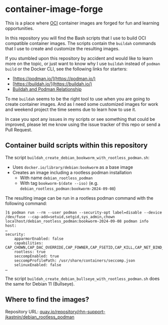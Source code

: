# container-image-forge
This is a place where [OCI](https://de.wikipedia.org/wiki/Open_Container_Initiative) container images are forged for fun and learning opportunities.

In this repository you will find the Bash scripts that I use to build OCI compatible container images. The scripts contain the `buildah` commands that I use to create and customize the resulting images.

If you stumbled upon this repository by accident and would like to learn more on the topic, or just want to know why I use `buildah` instead of `podman build` or the Docker CLI, see the following links for starters:

  * [https://podman.io/](https://podman.io/)
  * [https://buildah.io/](https://buildah.io/)
  * [Buildah and Podman Relationship](https://podman.io/blogs/2018/10/31/podman-buildah-relationship.html)

To me `buildah` seems to be the right tool to use when you are going to create container images. And as I need some customized images for work and weekend project the time seems due to learn how to use it.

In case you spot any issues in my scripts or see something that could be improved, please let me know using the issue tracker of this repo or send a Pull Request.

## Container build scripts within this repository

The script `buildah_create_debian_bookworm_with_rootless_podman.sh`:

  * Uses `docker.io/library/debian:bookworm` as a base image
  * Creates an image including a rootless podman installation
    * With name `debian_rootless_podman`
    * With tag `bookworm-$(date --iso)` (e.g. `debian_rootless_podman:bookworm-2024-09-08`)

The resulting image can be run in a rootless podman command with the following command:

```
]$ podman run --rm --user podman --security-opt label=disable --device /dev/fuse --cap-add=setuid,setgid,sys_admin,chown localhost/debian_rootless_podman:bookworm-2024-09-08 podman info
host:
…
security:
    apparmorEnabled: false
    capabilities: CAP_CHOWN,CAP_DAC_OVERRIDE,CAP_FOWNER,CAP_FSETID,CAP_KILL,CAP_NET_BIND_SERVICE,CAP_SETFCAP,CAP_SETGID,CAP_SETPCAP,CAP_SETUID,CAP_SYS_CHROOT
    rootless: true
    seccompEnabled: true
    seccompProfilePath: /usr/share/containers/seccomp.json
    selinuxEnabled: false
…
```

The script `buildah_create_debian_bullseye_with_rootless_podman.sh` does the same for Debian 11 (Bullseye).

## Where to find the images?

Repository URL: [quay.io/repository/rhn-support-jkastnin/debian_rootless_podman](https://quay.io/repository/rhn-support-jkastnin/debian_rootless_podman)
